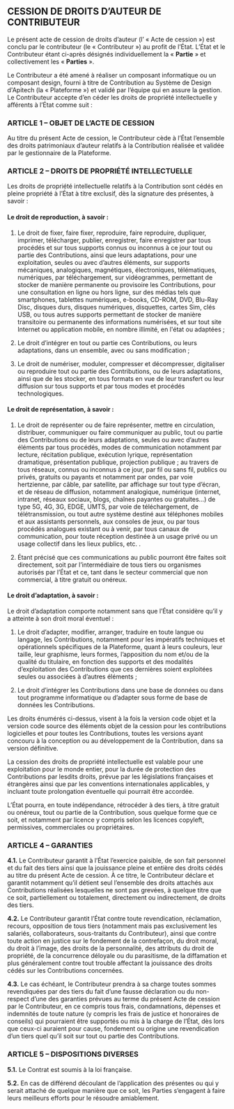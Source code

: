 
## CESSION DE DROITS D’AUTEUR DE CONTRIBUTEUR 

Le présent acte de cession de droits d’auteur (l’ « Acte de cession ») est conclu par le contributeur (le « Contributeur ») au profit de l’État. L’État et le Contributeur étant ci-après désignés individuellement la « **Partie** » et collectivement les « **Parties** ».

Le Contributeur a été amené à réaliser un composant informatique ou un composant design, fourni à titre de Contribution au Système de Design d'Apitech (la « Plateforme ») et validé par l’équipe qui en assure la gestion. Le Contributeur accepte d’en céder les droits de propriété intellectuelle y afférents à l’État comme suit : 



### ARTICLE 1 – OBJET DE L’ACTE DE CESSION

Au titre du présent Acte de cession, le Contributeur cède à l’État l’ensemble des droits patrimoniaux d’auteur relatifs à la Contribution réalisée et validée par le gestionnaire de la Plateforme.



### ARTICLE 2 – DROITS DE PROPRIÉTÉ INTELLECTUELLE

Les droits de propriété intellectuelle relatifs à la Contribution sont cédés en pleine propriété à l’État à titre exclusif, dès la signature des présentes, à savoir : 

#### Le droit de reproduction, à savoir : 

1. Le droit de fixer, faire fixer, reproduire, faire reproduire, dupliquer, imprimer, télécharger, publier, enregistrer, faire enregistrer par tous procédés et sur tous supports connus ou inconnus à ce jour tout ou partie des Contributions, ainsi que leurs adaptations, pour une exploitation, seules ou avec d’autres éléments, sur supports mécaniques, analogiques, magnétiques, électroniques, télématiques, numériques, par téléchargement, sur vidéogrammes, permettant de stocker de manière permanente ou provisoire les Contributions, pour une consultation en ligne ou hors ligne, sur des médias tels que smartphones, tablettes numériques, e-books, CD-ROM, DVD, Blu-Ray Disc, disques durs, disques numériques, disquettes, cartes Sim, clés USB, ou tous autres supports permettant de stocker de manière transitoire ou permanente des informations numérisées, et sur tout site Internet ou application mobile, en nombre illimité, en l'état ou adaptées ;

2. Le droit d’intégrer en tout ou partie ces Contributions, ou leurs adaptations, dans un ensemble, avec ou sans modification ; 

3. Le droit de numériser, moduler, compresser et décompresser, digitaliser ou reproduire tout ou partie des Contributions, ou de leurs adaptations, ainsi que de les stocker, en tous formats en vue de leur transfert ou leur diffusion sur tous supports et par tous modes et procédés technologiques.

#### Le droit de représentation, à savoir :

1. Le droit de représenter ou de faire représenter, mettre en circulation, distribuer, communiquer ou faire communiquer au public, tout ou partie des Contributions ou de leurs adaptations, seules ou avec d’autres éléments par tous procédés, modes de communication notamment par lecture, récitation publique, exécution lyrique, représentation dramatique, présentation publique, projection publique ; au travers de tous réseaux, connus ou inconnus à ce jour, par fil ou sans fil, publics ou privés, gratuits ou payants et notamment par ondes, par voie hertzienne, par câble, par satellite, par affichage sur tout type d’écran, et de réseau de diffusion, notamment analogique, numérique (internet, intranet, réseaux sociaux, blogs, chaînes payantes ou gratuites…) de type 5G, 4G, 3G, EDGE, UMTS, par voie de téléchargement, de télétransmission, ou tout autre système destiné aux téléphones mobiles et aux assistants personnels, aux consoles de jeux, ou par tous procédés analogues existant ou à venir, par tous canaux de communication, pour toute réception destinée à un usage privé ou un usage collectif dans les lieux publics, etc. . 

2. Étant précisé que ces communications au public pourront être faites soit directement, soit par l’intermédiaire de tous tiers ou organismes autorisés par l’État et ce, tant dans le secteur commercial que non commercial, à titre gratuit ou onéreux.

#### Le droit d’adaptation, à savoir :

Le droit d’adaptation comporte notamment sans que l’État considère qu’il y a atteinte à son droit moral éventuel :

1. Le droit d’adapter, modifier, arranger, traduire en toute langue ou langage, les Contributions, notamment pour les impératifs techniques et opérationnels spécifiques de la Plateforme, quant à leurs couleurs, leur taille, leur graphisme, leurs formes, l’apposition du nom et/ou de la qualité du titulaire, en fonction des supports et des modalités d’exploitation des Contributions que ces dernières soient exploitées seules ou associées à d’autres éléments ; 

2. Le droit d’intégrer les Contributions dans une base de données ou dans tout programme informatique ou d’adapter sous forme de base de données les Contributions. 


Les droits énumérés ci-dessus, visent à la fois la version code objet et la version code source des éléments objet de la cession pour les contributions logicielles et pour toutes les Contributions, toutes les versions ayant concouru à la conception ou au développement de la Contribution, dans sa version définitive.

La cession des droits de propriété intellectuelle est valable pour une exploitation pour le monde entier, pour la durée de protection des Contributions par lesdits droits, prévue par les législations françaises et étrangères ainsi que par les conventions internationales applicables, y incluant toute prolongation éventuelle qui pourrait être accordée. 

L’État pourra, en toute indépendance, rétrocéder à des tiers, à titre gratuit ou onéreux, tout ou partie de la Contribution, sous quelque forme que ce soit, et notamment par licence y compris selon les licences copyleft, permissives, commerciales ou propriétaires. 



### ARTICLE 4 – GARANTIES

**4.1.** Le Contributeur garantit à l’État l’exercice paisible, de son fait personnel et du fait des tiers ainsi que la jouissance pleine et entière des droits cédés au titre du présent Acte de cession. À ce titre, le Contributeur déclare et garantit notamment qu’il détient seul l’ensemble des droits attachés aux Contributions réalisées lesquelles ne sont pas grevées, à quelque titre que ce soit, partiellement ou totalement, directement ou indirectement, de droits des tiers. 

**4.2.** Le Contributeur garantit l’État contre toute revendication, réclamation, recours, opposition de tous tiers (notamment mais pas exclusivement les salariés, collaborateurs, sous-traitants du Contributeur), ainsi que contre toute action en justice sur le fondement de la contrefaçon, du droit moral, du droit à l’image, des droits de la personnalité, des attributs du droit de propriété, de la concurrence déloyale ou du parasitisme, de la diffamation et plus généralement contre tout trouble affectant la jouissance des droits cédés sur les Contributions concernées. 

**4.3.** Le cas échéant, le Contributeur prendra à sa charge toutes sommes revendiquées par des tiers du fait d’une fausse déclaration ou du non-respect d’une des garanties prévues au terme du présent Acte de cession par le Contributeur, en ce compris tous frais, condamnations, dépenses et indemnités de toute nature (y compris les frais de justice et honoraires de conseils) qui pourraient être supportés ou mis à la charge de l’État, dès lors que ceux-ci auraient pour cause, fondement ou origine une revendication d’un tiers quel qu’il soit sur tout ou partie des Contributions. 



### ARTICLE 5 – DISPOSITIONS DIVERSES

**5.1.** Le Contrat est soumis à la loi française.

**5.2.** En cas de différend découlant de l’application des présentes ou qui y serait attaché de quelque manière que ce soit, les Parties s’engagent à faire leurs meilleurs efforts pour le résoudre amiablement.
